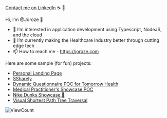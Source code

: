 [Contact me on LinkedIn](https://www.linkedin.com/in/joroze/) ☕ 📨

Hi, I’m @Joroze 👋
- 👀 I’m interested in application development using Typescript, NodeJS, and the cloud
- 🚀 I’m currently making the Healthcare Industry better through cutting edge tech
- 📫 How to reach me - https://joroze.com

Here are some sample (for fun) projects:
- [Personal Landing Page](https://joroze.com)
- [SSharely](https://ssharely.joroze.com/)
- [Dynamic Questionnaire POC for Tomorrow Health](https://questionnaire.joroze.com/)
- [Medical Practitioner's Showcase POC](https://adamroze.vercel.app/)
- [Nike Dunks Showcase 🌈](https://dunks.joroze.com/)
- [Visual Shortest Path Tree Traversal](http://joroze.com/AI/)

![ViewCount](https://views.whatilearened.today/views/github/Joroze/views.svg)

<!---
Joroze/Joroze is a ✨ special ✨ repository because its `README.md` (this file) appears on your GitHub profile.
You can click the Preview link to take a look at your changes.
--->
